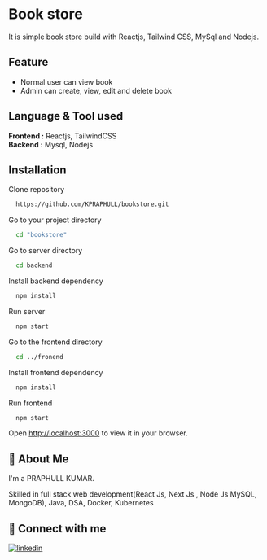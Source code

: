 # Book store

It is simple book store build with Reactjs, Tailwind CSS, MySql and Nodejs.

## Feature
- Normal user can view book
- Admin can create, view, edit and delete book

## Language & Tool used
**Frontend :** Reactjs, TailwindCSS <br>
**Backend :** Mysql, Nodejs

## Installation
Clone repository

```bash
  https://github.com/KPRAPHULL/bookstore.git
```
Go to your project directory
```bash
  cd "bookstore"
```

Go to server directory
```bash
  cd backend
```
Install backend dependency
```bash
  npm install
```
Run server
```bash
  npm start
```

Go to the frontend directory
```bash
  cd ../fronend
```
Install frontend dependency
```bash
  npm install
```
Run frontend
```bash
  npm start
```
Open [http://localhost:3000](http://localhost:3000) to view it in your browser.

## 🚀 About Me
I'm a PRAPHULL KUMAR.

Skilled in full stack web development(React Js, Next Js , Node Js MySQL, MongoDB), Java, DSA, Docker, Kubernetes


## 🔗 Connect with me

[![linkedin](https://img.shields.io/badge/linkedin-0A66C2?style=for-the-badge&logo=linkedin&logoColor=white)](https://www.linkedin.com/in/praphullsoftdev)
